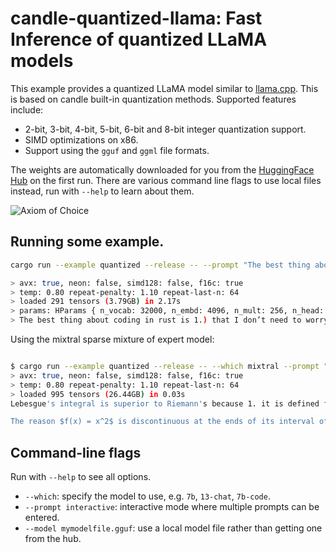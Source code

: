 # candle-quantized-llama: Fast Inference of quantized LLaMA models

This example provides a quantized LLaMA model similar to
[llama.cpp](https://github.com/ggerganov/llama.cpp). This is based on candle
built-in quantization methods. Supported features include:

- 2-bit, 3-bit, 4-bit, 5-bit, 6-bit and 8-bit integer quantization support.
- SIMD optimizations on x86.
- Support using the `gguf` and `ggml` file formats.

The weights are automatically downloaded for you from the [HuggingFace
Hub](https://huggingface.co/) on the first run. There are various command line
flags to use local files instead, run with `--help` to learn about them.

![Axiom of Choice](./assets/aoc.gif)

## Running some example.

```bash
cargo run --example quantized --release -- --prompt "The best thing about coding in rust is "

> avx: true, neon: false, simd128: false, f16c: true
> temp: 0.80 repeat-penalty: 1.10 repeat-last-n: 64
> loaded 291 tensors (3.79GB) in 2.17s
> params: HParams { n_vocab: 32000, n_embd: 4096, n_mult: 256, n_head: 32, n_layer: 32, n_rot: 128, ftype: 2 }
> The best thing about coding in rust is 1.) that I don’t need to worry about memory leaks, 2.) speed and 3.) my program will compile even on old machines.
```

Using the mixtral sparse mixture of expert model:
```bash

$ cargo run --example quantized --release -- --which mixtral --prompt "Lebesgue's integral is superior to Riemann's because "
> avx: true, neon: false, simd128: false, f16c: true
> temp: 0.80 repeat-penalty: 1.10 repeat-last-n: 64
> loaded 995 tensors (26.44GB) in 0.03s
Lebesgue's integral is superior to Riemann's because 1. it is defined for a wider class of functions, those which are absolutely integrable; 2. the definition does not involve limits in two variables---one being computed before the other (which makes some computations more difficult); and 3. interchange of order of integration is easier to establish than with Riemann's integral. On the other hand, Lebesgue's integral applies only for bounded functions defined on finite intervals; it does not provide numerical values for improper integrals. The latter are best evaluated using Cauchy's limit definition.

The reason $f(x) = x^2$ is discontinuous at the ends of its interval of definition, and Riemann's integral requires continuity on the whole of an open interval containing it (see our earlier post), sine no such function exists with this property, is that the endpoints are infinite in measure for Lebesgue's integral.
 ```


## Command-line flags

Run with `--help` to see all options.

- `--which`: specify the model to use, e.g. `7b`, `13-chat`, `7b-code`.
- `--prompt interactive`: interactive mode where multiple prompts can be
  entered.
- `--model mymodelfile.gguf`: use a local model file rather than getting one
  from the hub.
